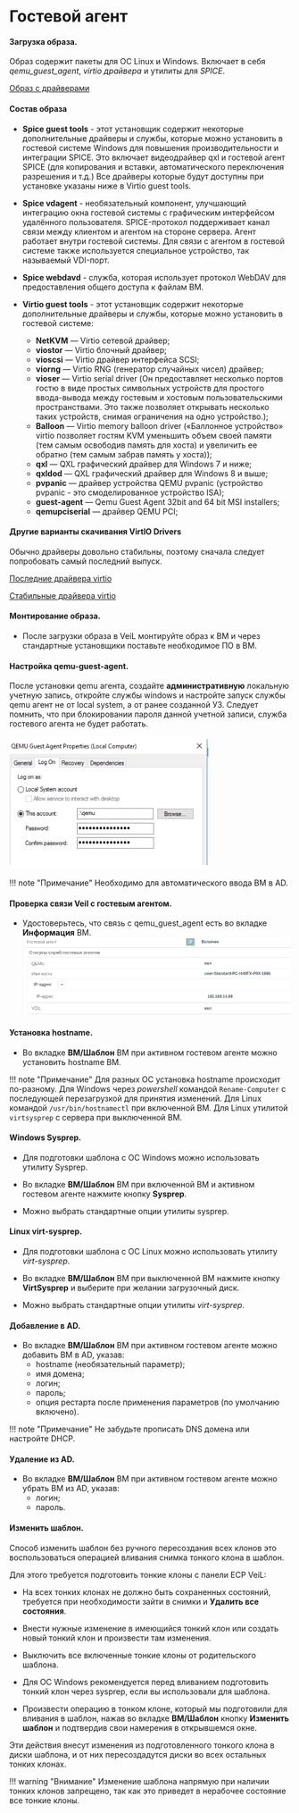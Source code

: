 # Гостевой агент

#### Загрузка образа.

Образ содержит пакеты для ОС Linux и Windows. Включает в себя *qemu_guest_agent*, *virtio драйвера* и 
утилиты для *SPICE*.

[Образ с драйверами](https://veil-update.mashtab.org/files/veil-guest-utils/)

#### Состав образа

- **Spice guest tools** - этот установщик содержит некоторые дополнительные драйверы и службы, которые 
можно установить в гостевой системе Windows для повышения производительности и интеграции SPICE.
Это включает видеодрайвер qxl и гостевой агент SPICE (для копирования и вставки, автоматического переключения разрешения и т.д.)
Все драйверы которые будут доступны при установке указаны ниже в Virtio guest tools.

- **Spice vdagent** - необязательный компонент, улучшающий интеграцию окна гостевой системы с графическим интерфейсом удалённого пользователя. 
SPICE-протокол поддерживает канал связи между клиентом и агентом на стороне сервера. Агент работает внутри гостевой системы. 
Для связи с агентом в гостевой системе также используется специальное устройство, так называемый VDI-порт.

- **Spice webdavd** - служба, которая использует протокол WebDAV для предоставления общего доступа к файлам ВМ.

- **Virtio guest tools** - этот установщик содержит некоторые дополнительные драйверы и службы, которые можно установить в гостевой системе:

    - **NetKVM** — Virtio сетевой драйвер;    
    - **viostor** — Virtio блочный драйвер;           
    - **vioscsi** — Virtio драйвер интерфейса SCSI;     
    - **viorng** — Virtio RNG (генератор случайных чисел) драйвер;        
    - **vioser** — Virtio serial driver (Он предоставляет несколько портов гостю в виде 
        простых символьных устройств для простого ввода-вывода между гостевым и хостовым пользовательскими 
        пространствами. Это также позволяет открывать несколько таких устройств, 
        снимая ограничения на одно устройство.);
    - **Balloon** — Virtio memory balloon driver («Баллонное устройство» virtio позволяет 
        гостям KVM уменьшить объем своей памяти (тем самым освободив память для хоста) 
        и увеличить ее обратно (тем самым забрав память у хоста));   
    - **qxl** — QXL графический драйвер для Windows 7 и ниже;     
    - **qxldod** — QXL графический драйвер для Windows 8 и выше;    
    - **pvpanic** — драйвер устройства QEMU pvpanic (устройство pvpanic - это смоделированное устройство ISA);    
    - **guest-agent** — Qemu Guest Agent 32bit and 64 bit  MSI installers;    
    - **qemupciserial** —  драйвер QEMU PCI;
  
#### Другие варианты скачивания VirtIO Drivers

Обычно драйверы довольно стабильны, поэтому сначала следует попробовать самый последний выпуск.

[Последние драйвера virtio](https://fedorapeople.org/groups/virt/virtio-win/direct-downloads/latest-virtio/virtio-win.iso)

[Стабильные драйвера virtio](https://fedorapeople.org/groups/virt/virtio-win/direct-downloads/stable-virtio/virtio-win.iso)

#### Монтирование образа.

- После загрузки образа в VeiL монтируйте образ к ВМ и через стандартные установщики поставьте
необходимое ПО в ВМ.

#### Настройка qemu-guest-agent.

После установки qemu агента, создайте **административную** локальную учетную запись, 
откройте службы windows и настройте запуск службы qemu агент не от local system, 
а от ранее созданной УЗ. Следует помнить, что при блокировании пароля данной учетной записи,
служба гостевого агента не будет работать.

![image](../../../_assets/common/qemu_service.png)

!!! note "Примечание"
    Необходимо для автоматического ввода ВМ в AD.

#### Проверка связи Veil c гостевым агентом.

- Удостоверьтесь, что связь с qemu_guest_agent есть во вкладке **Информация** ВМ.
![image](../../../_assets/common/guest_agent.png)

#### Установка hostname.

- Во вкладке **ВМ/Шаблон** ВМ при активном гостевом агенте можно установить hostname ВМ. 

!!! note "Примечание"
    Для разных ОС установка hostname происходит по-разному.
    Для Windows через _powershell_ командой `Rename-Computer` с последующей перезагрузкой для принятия изменений.
    Для Linux командой `/usr/bin/hostnamectl` при включенной ВМ.
    Для Linux утилитой `virtsysprep` с сервера при выключенной ВМ.
    
#### Windows Sysprep.

- Для подготовки шаблона с ОС Windows можно использовать утилиту Sysprep.

- Во вкладке **ВМ/Шаблон** ВМ при включенной ВМ и активном гостевом агенте нажмите кнопку **Sysprep**. 

- Можно выбрать стандартные опции утилиты sysprep.

#### Linux virt-sysprep.

- Для подготовки шаблона с ОС Linux можно использовать утилиту *virt-sysprep*.

- Во вкладке **ВМ/Шаблон** ВМ при выключенной ВМ нажмите кнопку **VirtSysprep** и выберите при желании
  загрузочный диск. 

- Можно выбрать стандартные опции утилиты *virt-sysprep*.

#### Добавление в AD.

- Во вкладке **ВМ/Шаблон** ВМ при активном гостевом агенте можно добавить ВМ в AD,
указав:
    - hostname (необязательный параметр);
    - имя домена; 
    - логин;
    - пароль;
    - опция рестарта после применения параметров (по умолчанию включено).

!!! note "Примечание"
    Не забудьте прописать DNS домена или настройте DHCP.

#### Удаление из AD.

- Во вкладке **ВМ/Шаблон** ВМ при активном гостевом агенте можно убрать ВМ из AD, указав:
    - логин;
    - пароль.

#### Изменить шаблон.

Способ изменить шаблон без ручного пересоздания всех клонов
это воспользоваться операцией вливания снимка тонкого клона в шаблон.

Для этого требуется подготовить тонкие клоны с панели ECP VeiL:

- На всех тонких клонах не должно быть сохраненных состояний, требуется при необходимости зайти
 в снимки и **Удалить все состояния**.
 
- Внести нужные изменение в имеющийся тонкий клон или создать новый тонкий клон и произвести там изменения.

- Выключить все включенные тонкие клоны от родительского шаблона.

- Для ОС Windows рекомендуется перед вливанием подготовить тонкий клон через sysprep,
  если вы использовали для шаблона.
  
- Произвести операцию в тонком клоне, который мы подготовили для вливания в шаблон,
 нажав во вкладке **ВМ/Шаблон** кнопку **Изменить шаблон** и подтвердив свои намерения в открывшемся окне.

Эти действия внесут изменения из подготовленного тонкого клона в диски шаблона,
и от них пересоздадутся диски во всех остальных тонких клонах.

!!! warning "Внимание"
    Изменение шаблона напрямую при наличии тонких клонов запрещено, так как это приведет в нерабочее
    состояние все тонкие клоны. 